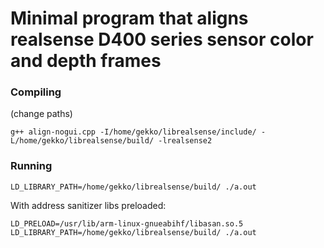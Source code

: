 # Minimal program that aligns realsense D400 series sensor color and depth frames

### Compiling

(change paths)

`g++ align-nogui.cpp -I/home/gekko/librealsense/include/ -L/home/gekko/librealsense/build/ -lrealsense2`

### Running

`LD_LIBRARY_PATH=/home/gekko/librealsense/build/ ./a.out`

With address sanitizer libs preloaded:

`LD_PRELOAD=/usr/lib/arm-linux-gnueabihf/libasan.so.5 LD_LIBRARY_PATH=/home/gekko/librealsense/build/ ./a.out`

